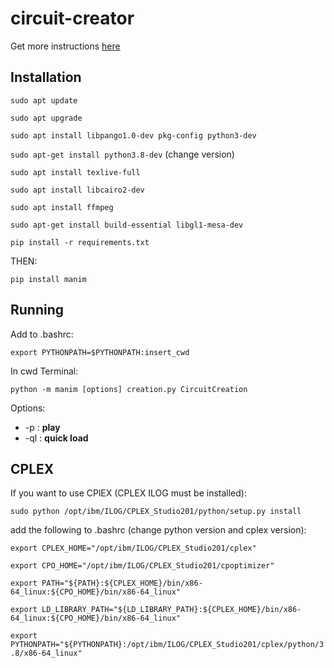 # circuit-creator

Get more instructions [here](https://github.com/ManimCommunity/manim)

## Installation

`sudo apt update`

`sudo apt upgrade`

`sudo apt install libpango1.0-dev pkg-config python3-dev`

`sudo apt-get install python3.8-dev` (change version)

`sudo apt install texlive-full`

`sudo apt install libcairo2-dev`

`sudo apt install ffmpeg`

`sudo apt-get install build-essential libgl1-mesa-dev`

`pip install -r requirements.txt`

THEN:

`pip install manim`

## Running

Add to .bashrc:

`export PYTHONPATH=$PYTHONPATH:insert_cwd`

In cwd Terminal:

`python -m manim [options] creation.py CircuitCreation`

Options:

* -p : __play__
* -ql : __quick load__

## CPLEX

If you want to use CPlEX (CPLEX ILOG must be installed):

`sudo python /opt/ibm/ILOG/CPLEX_Studio201/python/setup.py install`

add the following to .bashrc (change python version and cplex version):

`export CPLEX_HOME="/opt/ibm/ILOG/CPLEX_Studio201/cplex"`

`export CPO_HOME="/opt/ibm/ILOG/CPLEX_Studio201/cpoptimizer"`

`export PATH="${PATH}:${CPLEX_HOME}/bin/x86-64_linux:${CPO_HOME}/bin/x86-64_linux"`

`export LD_LIBRARY_PATH="${LD_LIBRARY_PATH}:${CPLEX_HOME}/bin/x86-64_linux:${CPO_HOME}/bin/x86-64_linux"`

`export PYTHONPATH="${PYTHONPATH}:/opt/ibm/ILOG/CPLEX_Studio201/cplex/python/3.8/x86-64_linux"`
